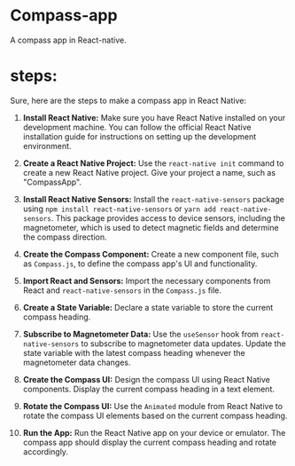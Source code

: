# Compass-app
A compass app in React-native.

# steps:
Sure, here are the steps to make a compass app in React Native:

1. **Install React Native:** Make sure you have React Native installed on your development machine. You can follow the official React Native installation guide for instructions on setting up the development environment.

2. **Create a React Native Project:** Use the `react-native init` command to create a new React Native project. Give your project a name, such as "CompassApp".

3. **Install React Native Sensors:** Install the `react-native-sensors` package using `npm install react-native-sensors` or `yarn add react-native-sensors`. This package provides access to device sensors, including the magnetometer, which is used to detect magnetic fields and determine the compass direction.

4. **Create the Compass Component:** Create a new component file, such as `Compass.js`, to define the compass app's UI and functionality.

5. **Import React and Sensors:** Import the necessary components from React and `react-native-sensors` in the `Compass.js` file.

6. **Create a State Variable:** Declare a state variable to store the current compass heading.

7. **Subscribe to Magnetometer Data:** Use the `useSensor` hook from `react-native-sensors` to subscribe to magnetometer data updates. Update the state variable with the latest compass heading whenever the magnetometer data changes.

8. **Create the Compass UI:** Design the compass UI using React Native components. Display the current compass heading in a text element.

9. **Rotate the Compass UI:** Use the `Animated` module from React Native to rotate the compass UI elements based on the current compass heading.

10. **Run the App:** Run the React Native app on your device or emulator. The compass app should display the current compass heading and rotate accordingly.
